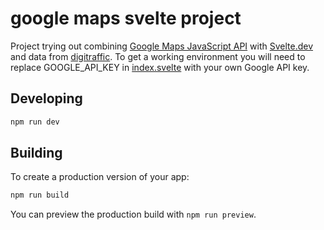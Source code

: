 # google maps svelte project
Project trying out combining [Google Maps JavaScript API](https://developers.google.com/maps/documentation/javascript/overview) with [Svelte.dev](https://svelte.dev/) and data from [digitraffic](https://meri.digitraffic.fi/swagger).
To get a working environment you will need to replace GOOGLE_API_KEY in [index.svelte](/src/routes/index.svelte) with your own Google API key.

## Developing

```bash
npm run dev
```

## Building

To create a production version of your app:

```bash
npm run build
```

You can preview the production build with `npm run preview`.
